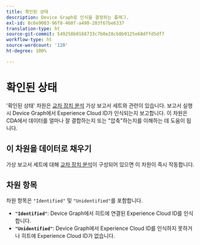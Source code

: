 ```yaml
---
title: 확인된 상태
description: Device Graph로 인식을 결정하는 플래그.
exl-id: 8c6e9003-96f8-460f-a490-203f67be6337
translation-type: ht
source-git-commit: 549258b0168733c7b0e28cb8b9125e68dffd5df7
workflow-type: ht
source-wordcount: '120'
ht-degree: 100%

---
```


# 확인된 상태

&#39;확인된 상태&#39; 차원은 [교차 장치 분석](../cda/overview.md) 가상 보고서 세트와 관련이 있습니다. 보고서 실행 시 Device Graph에서 Experience Cloud ID가 인식되는지 보고합니다. 이 차원은 CDA에서 데이터를 얼마나 잘 결합하는지 또는 &quot;압축&quot;하는지를 이해하는 데 도움이 됩니다.

## 이 차원을 데이터로 채우기

가상 보고서 세트에 대해 [교차 장치 분석](../cda/overview.md)이 구성되어 있으면 이 차원이 즉시 작동합니다.

## 차원 항목

차원 항목은 `"Identified"` 및 `"Unidentified"`를 포함합니다. 

* **`"Identified"`**: Device Graph에서 히트에 연결된 Experience Cloud ID를 인식합니다.
* **`"Unidentified"`**: Device Graph에서 Experience Cloud ID를 인식하지 못하거나 히트에 Experience Cloud ID가 없습니다.
